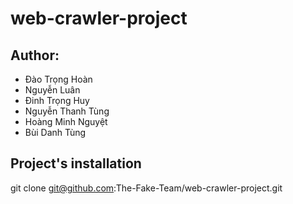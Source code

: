 # web-crawler-project
## Author: 
  - Đào Trọng Hoàn
  - Nguyễn Luân
  - Đinh Trọng Huy
  - Nguyễn Thanh Tùng
  - Hoàng Minh Nguyệt
  - Bùi Danh Tùng
  
## Project's installation

git clone git@github.com:The-Fake-Team/web-crawler-project.git
